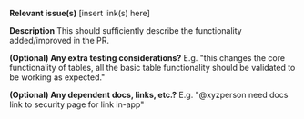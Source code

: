 **Relevant issue(s)** 
[insert link(s) here]

**Description** 
This should sufficiently describe the functionality added/improved in the PR. 

**(Optional) Any extra testing considerations?** 
E.g. "this changes the core functionality of tables, all the basic table functionality should be validated to be working as expected."

**(Optional) Any dependent docs, links, etc.?** 
E.g. "@xyzperson need docs link to security page for link in-app" 
